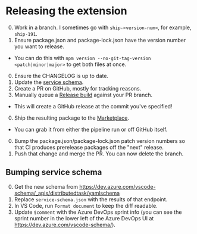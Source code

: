 # Releasing the extension

0. Work in a branch. I sometimes go with `ship-<version-num>`, for example, `ship-191`.
0. Ensure package.json and package-lock.json have the version number you want to release.
  - You can do this with `npm version --no-git-tag-version <patch|minor|major>` to get both files at once.
0. Ensure the CHANGELOG is up to date.
0. Update the [service schema](#bumping-service-schema).
0. Create a PR on GitHub, mostly for tracking reasons.
0. Manually queue a [Release build](https://dev.azure.com/ms/azure-pipelines-vscode/_build?definitionId=12) against your PR branch.
  - This will create a GitHub release at the commit you've specified!
0. Ship the resulting package to the [Marketplace](https://marketplace.visualstudio.com/manage/publishers/ms-azure-devops).
  - You can grab it from either the pipeline run or off GitHub itself.
0. Bump the package.json/package-lock.json patch version numbers so that CI produces prerelease packages off the "next" release.
0. Push that change and merge the PR. You can now delete the branch.

## Bumping service schema

0. Get the new schema from https://dev.azure.com/vscode-schema/_apis/distributedtask/yamlschema
0. Replace `service-schema.json` with the results of that endpoint.
0. In VS Code, run `Format document` to keep the diff readable.
0. Update `$comment` with the Azure DevOps sprint info (you can see the sprint number in the lower left of the Azure DevOps UI at https://dev.azure.com/vscode-schema/).
